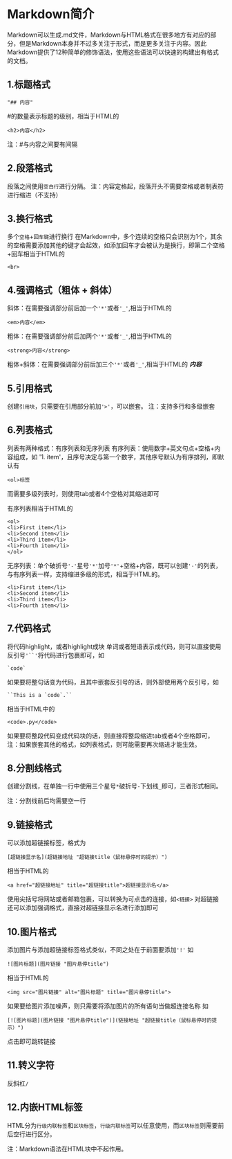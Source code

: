 # Markdown简介
Markdown可以生成.md文件，Markdown与HTML格式在很多地方有对应的部分，但是Markdown本身并不过多关注于形式，而是更多关注于内容。因此Markdown提供了12种简单的修饰语法，使用这些语法可以快速的构建出有格式的文档。

## 1.标题格式

    "## 内容"
#的数量表示标题的级别，相当于HTML的
    
    <h2>内容</h2>

注：#与内容之间要有间隔

## 2.段落格式
段落之间使用`空白行`进行分隔。
注：内容定格起，段落开头不需要空格或者制表符进行缩进（不支持）

## 3.换行格式
多个`空格`+`回车键`进行换行
在Markdown中，多个连续的空格只会识别为1个，其余的空格需要添加其他的键才会起效，如添加回车才会被认为是换行，即第二个空格+回车相当于HTML的
    
    <br>

## 4.强调格式（粗体 + 斜体）
斜体：在需要强调部分前后加一个`'*'`或者`'_'`,相当于HTML的
    
    <em>内容</em>
粗体：在需要强调部分前后加两个`'*'`或者`'_'`,相当于HTML的
    
    <strong>内容</strong>
粗体+斜体：在需要强调部分前后加三个`'*'`或者`'_'`,相当于HTML的
    <strong><em>内容</em></strong>

## 5.引用格式
创建`引用块`，只需要在引用部分前加`'>'`，可以嵌套。
注：支持多行和多级嵌套

## 6.列表格式
列表有两种格式：有序列表和无序列表
有序列表：使用数字+英文句点+空格+内容组成，如 '1. item'，且序号决定与第一个数字，其他序号默认为有序排列，即默认有

    <ol>标签

而需要多级列表时，则使用tab或者4个空格对其缩进即可

有序列表相当于HTML的

    <ol>
    <li>First item</li>
    <li>Second item</li>
    <li>Third item</li>
    <li>Fourth item</li>
    </ol>

无序列表：单个破折号`'-'`星号`'*'`加号`'*'`+空格+内容，既可以创建`'·'`的列表，与有序列表一样，支持缩进多级的形式，相当于HTML的。

    <li>First item</li>
    <li>Second item</li>
    <li>Third item</li>
    <li>Fourth item</li>

## 7.代码格式
将代码highlight，或者highlight成块
单词或者短语表示成代码，则可以直接使用反引号`'``'`将代码进行包裹即可，如     

    `code`

如果要将整句话变为代码，且其中嵌套反引号的话，则外部使用两个反引号，如      
    
    ``This is a `code`.``

相当于HTML中的
    
    <code>.py</code>

如果要将整段代码变成代码块的话，则直接将整段缩进tab或者4个空格即可，注：如果嵌套其他的格式，如列表格式，则可能需要再次缩进才能生效。

## 8.分割线格式
创建分割线，在单独一行中使用三个星号`*`破折号`-`下划线`_`即可，三者形式相同。

注：分割线前后均需要空一行

## 9.链接格式
可以添加超链接标签，格式为
    
    [超链接显示名](超链接地址 "超链接title（鼠标悬停时的提示）")
相当于HTML的
    
    <a href="超链接地址" title="超链接title">超链接显示名</a>
使用尖括号将网站或者邮箱包裹，可以转换为可点击的连接，如`<链接>`
对超链接还可以添加强调格式，直接对超链接显示名进行添加即可

## 10.图片格式
添加图片与添加超链接标签格式类似，不同之处在于前面要添加`'!'`
如
    
    ![图片标题](图片链接 "图片悬停title")
相当于HTML的

    <img src="图片链接" alt="图片标题" title="图片悬停title">

如果要给图片添加噪声，则只需要将添加图片的所有语句当做超连接名称
如
    
    [![图片标题](图片链接 "图片悬停title")](链接地址 "超链接title（鼠标悬停时的提示）")
点击即可跳转链接

## 11.转义字符
反斜杠`/`

## 12.内嵌HTML标签
HTML分为`行级内联标签`和`区块标签`，`行级内联标签`可以任意使用，而`区块标签`则需要前后空行进行区分。

注：Markdown语法在HTML块中不起作用。



